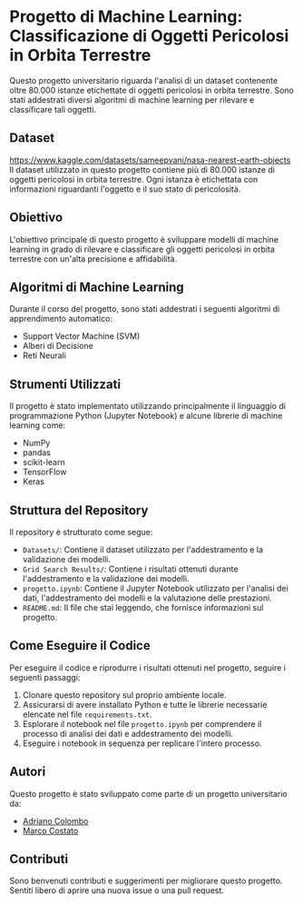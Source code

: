 # Progetto di Machine Learning: Classificazione di Oggetti Pericolosi in Orbita Terrestre

Questo progetto universitario riguarda l'analisi di un dataset contenente oltre 80.000 istanze etichettate di oggetti pericolosi in orbita terrestre. Sono stati addestrati diversi algoritmi di machine learning per rilevare e classificare tali oggetti.

## Dataset
https://www.kaggle.com/datasets/sameepvani/nasa-nearest-earth-objects
Il dataset utilizzato in questo progetto contiene più di 80.000 istanze di oggetti pericolosi in orbita terrestre. Ogni istanza è etichettata con informazioni riguardanti l'oggetto e il suo stato di pericolosità.

## Obiettivo

L'obiettivo principale di questo progetto è sviluppare modelli di machine learning in grado di rilevare e classificare gli oggetti pericolosi in orbita terrestre con un'alta precisione e affidabilità.

## Algoritmi di Machine Learning

Durante il corso del progetto, sono stati addestrati i seguenti algoritmi di apprendimento automatico:

- Support Vector Machine (SVM)
- Alberi di Decisione
- Reti Neurali 

## Strumenti Utilizzati

Il progetto è stato implementato utilizzando principalmente il linguaggio di programmazione Python (Jupyter Notebook) e alcune librerie di machine learning come:

- NumPy
- pandas
- scikit-learn
- TensorFlow
- Keras

## Struttura del Repository

Il repository è strutturato come segue:

- `Datasets/`: Contiene il dataset utilizzato per l'addestramento e la validazione dei modelli.
- `Grid Search Results/`: Contiene i risultati ottenuti durante l'addestramento e la validazione dei modelli.
- `progetto.ipynb`: Contiene il Jupyter Notebook utilizzato per l'analisi dei dati, l'addestramento dei modelli e la valutazione delle prestazioni.
- `README.md`: Il file che stai leggendo, che fornisce informazioni sul progetto.

## Come Eseguire il Codice

Per eseguire il codice e riprodurre i risultati ottenuti nel progetto, seguire i seguenti passaggi:

1. Clonare questo repository sul proprio ambiente locale.
2. Assicurarsi di avere installato Python e tutte le librerie necessarie elencate nel file `requirements.txt`.
3. Esplorare il notebook nel file `progetto.ipynb` per comprendere il processo di analisi dei dati e addestramento dei modelli.
4. Eseguire i notebook in sequenza per replicare l'intero processo.

## Autori

Questo progetto è stato sviluppato come parte di un progetto universitario da:

- [Adriano Colombo](https://github.com/Adri261)
- [Marco Costato](https://github.com/CostatoMarco)

## Contributi

Sono benvenuti contributi e suggerimenti per migliorare questo progetto. Sentiti libero di aprire una nuova issue o una pull request.

